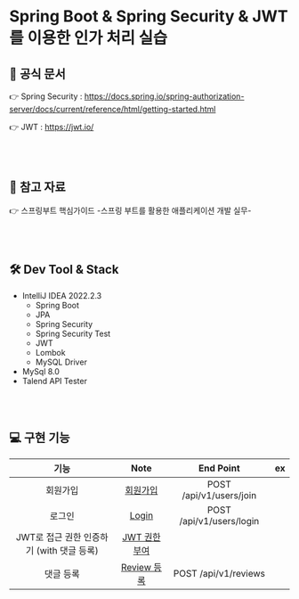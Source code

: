 #  Spring Boot & Spring Security & JWT를 이용한 인가 처리 실습

## 📌 공식 문서

👉 Spring Security : https://docs.spring.io/spring-authorization-server/docs/current/reference/html/getting-started.html

👉 JWT : https://jwt.io/

<br />

<br />

## 📒 참고 자료

👉 스프링부트 핵심가이드 -스프링 부트를 활용한 애플리케이션 개발 실무- 

<br />

<br />



## 🛠 Dev Tool & Stack

- IntelliJ IDEA  2022.2.3
  - Spring Boot
  - JPA 
  - Spring Security
  - Spring Security Test
  - JWT
  - Lombok
  - MySQL Driver
- MySql 8.0
- Talend API Tester

<br />

<br />

## 💻 구현 기능

|                   기능                    |                             Note                             |        End Point         |  ex  |
| :---------------------------------------: | :----------------------------------------------------------: | :----------------------: | :--: |
|                 회원가입                  | [회원가입](https://github.com/Soyeong4250/spring-security-exercise/blob/master/note/%ED%9A%8C%EC%9B%90%EA%B0%80%EC%9E%85.md) | POST /api/v1/users/join  |      |
|                  로그인                   | [Login](https://github.com/Soyeong4250/spring-security-exercise/blob/master/note/Login.md) | POST /api/v1/users/login |      |
| JWT로 접근 권한 인증하기 (with 댓글 등록) | [JWT 권한 부여](https://github.com/Soyeong4250/spring-security-exercise/blob/master/note/JWT%EC%9D%B4%EC%9A%A9%ED%95%98%EA%B8%B0.md) |                          |      |
|                 댓글 등록                 | [Review 등록](https://github.com/Soyeong4250/spring-security-exercise/blob/master/note/Review%EB%93%B1%EB%A1%9D.md) |   POST /api/v1/reviews   |      |
